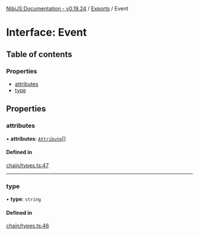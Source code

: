 [NibiJS Documentation - v0.19.24](../intro.md) / [Exports](../modules.md) / Event

# Interface: Event

## Table of contents

### Properties

- [attributes](Event.md#attributes)
- [type](Event.md#type)

## Properties

### attributes

• **attributes**: [`Attribute`](Attribute.md)[]

#### Defined in

[chain/types.ts:47](https://github.com/NibiruChain/ts-sdk/blob/d55c80d/packages/nibijs/src/chain/types.ts#L47)

___

### type

• **type**: `string`

#### Defined in

[chain/types.ts:46](https://github.com/NibiruChain/ts-sdk/blob/d55c80d/packages/nibijs/src/chain/types.ts#L46)
